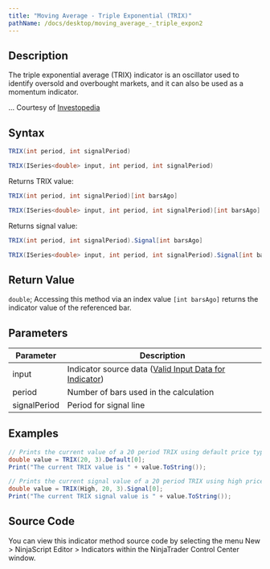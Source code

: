 ```yaml
---
title: "Moving Average - Triple Exponential (TRIX)"
pathName: /docs/desktop/moving_average_-_triple_expon2
---
```


## Description

The triple exponential average (TRIX) indicator is an oscillator used to identify oversold and overbought markets, and it can also be used as a momentum indicator.

... Courtesy of [Investopedia](http://www.investopedia.com/articles/technical/02/092402.asp)

## Syntax

```csharp
TRIX(int period, int signalPeriod)
```

```csharp
TRIX(ISeries<double> input, int period, int signalPeriod)
```

Returns TRIX value:

```csharp
TRIX(int period, int signalPeriod)[int barsAgo]
```

```csharp
TRIX(ISeries<double> input, int period, int signalPeriod)[int barsAgo]
```

Returns signal value:

```csharp
TRIX(int period, int signalPeriod).Signal[int barsAgo]
```

```csharp
TRIX(ISeries<double> input, int period, int signalPeriod).Signal[int barsAgo]
```

## Return Value

`double`; Accessing this method via an index value `[int barsAgo]` returns the indicator value of the referenced bar.

## Parameters

| Parameter      | Description                                                |
| ---------------| ---------------------------------------------------------- |
| input          | Indicator source data ([Valid Input Data for Indicator](/docs/desktop/valid_input_data_for_indicator)) |
| period         | Number of bars used in the calculation                    |
| signalPeriod   | Period for signal line                                     |

## Examples

```csharp
// Prints the current value of a 20 period TRIX using default price type
double value = TRIX(20, 3).Default[0];
Print("The current TRIX value is " + value.ToString());

// Prints the current signal value of a 20 period TRIX using high price type
double value = TRIX(High, 20, 3).Signal[0];
Print("The current TRIX signal value is " + value.ToString());
```

## Source Code

You can view this indicator method source code by selecting the menu New > NinjaScript Editor > Indicators within the NinjaTrader Control Center window.
